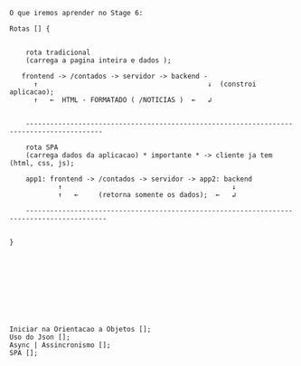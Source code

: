 
    O que iremos aprender no Stage 6:

    Rotas [] {


        rota tradicional 
        (carrega a pagina inteira e dados );

       frontend -> /contados -> servidor -> backend -
          ↑                                          ↓  (constroi aplicacao);
          ↑   ←  HTML - FORMATADO ( /NOTICIAS )  ←   ↲


        -----------------------------------------------------------------------------------------

        rota SPA 
        (carrega dados da aplicacao) * importante * -> cliente ja tem (html, css, js);
    
        app1: frontend -> /contados -> servidor -> app2: backend
                ↑                                          ↓  
                ↑   ←     (retorna somente os dados);  ←   ↲

        ------------------------------------------------------------------------------------------


    }

    








    Iniciar na Orientacao a Objetos [];
    Uso do Json [];
    Async | Assincronismo [];
    SPA [];


